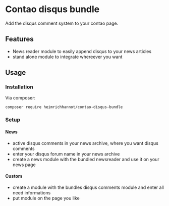 # Contao disqus bundle

Add the disqus comment system to your contao page.

## Features
* News reader module to easily append disqus to your news articles
* stand alone module to integrate whereever you want

## Usage

### Installation

Via composer:

```
composer require heimrichhannot/contao-disqus-bundle
```

### Setup

#### News 

* active disqus comments in your news archive, where you want disqus comments
* enter your disqus forum name in your news archive
* create a news module with the bundled newsreader and use it on your news page

#### Custom

* create a module with the bundles disqus comments module and enter all need informations
* put module on the page you like


